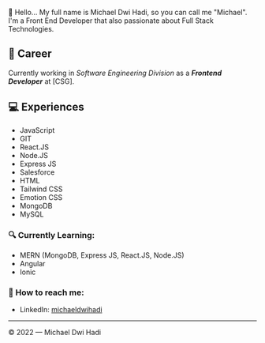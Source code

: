 👋 Hello... My full name is Michael Dwi Hadi, so you can call me "Michael". I'm a Front End Developer that also passionate about Full Stack Technologies.

## 💼 Career
Currently working in *Software Engineering Division* as a ***Frontend Developer*** at [CSG].

## 💻 Experiences
- JavaScript
- GIT
- React.JS
- Node.JS
- Express JS
- Salesforce
- HTML
- Tailwind CSS
- Emotion CSS
- MongoDB
- MySQL

### 🔍 Currently Learning:
- MERN (MongoDB, Express JS, React.JS, Node.JS)
- Angular
- Ionic

### 🚀 How to reach me:
- LinkedIn: [michaeldwihadi](https://www.linkedin.com/in/michael-dwi-hadi/)

---

© 2022 — Michael Dwi Hadi
